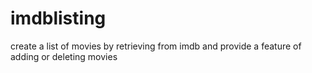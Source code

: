 # imdblisting
create a list of movies by retrieving  from imdb and provide a feature of adding or deleting movies
